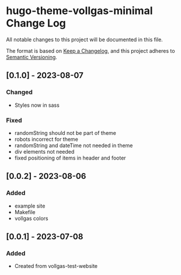 # hugo-theme-vollgas-minimal Change Log

All notable changes to this project will be documented in this file.

The format is based on [Keep a Changelog](https://keepachangelog.com/en/1.1.0/),
and this project adheres to [Semantic Versioning](https://semver.org/spec/v2.0.0.html).

## [0.1.0] - 2023-08-07

### Changed

- Styles now in sass

### Fixed

- randomString should not be part of theme
- robots incorrect for theme
- randomString and dateTime not needed in theme
- div elements not needed
- fixed positioning of items in header and footer

## [0.0.2] - 2023-08-06

### Added

- example site
- Makefile
- vollgas colors

## [0.0.1] - 2023-07-08

### Added

- Created from vollgas-test-website
